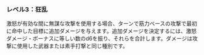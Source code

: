 ### レベル3：狂乱

激怒が有効な間に無謀な攻撃を使用する場合、ターンで筋力ベースの攻撃で最初に命中した目標に追加ダメージを与えます。追加ダメージを決定するには、激怒ダメージ・ボーナスに等しい数のd6を振り、それらを合計します。ダメージは攻撃に使用した武器または素手打撃と同じ種別です。
